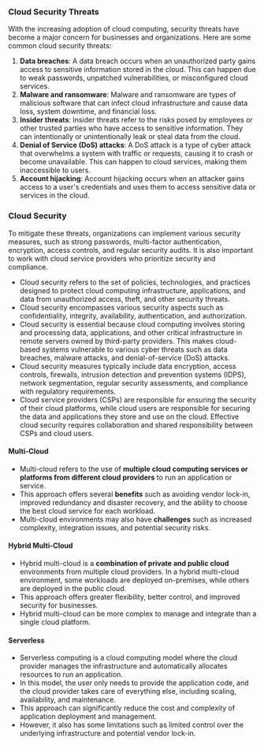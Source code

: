 ### Cloud Security Threats

With the increasing adoption of cloud computing, security threats have become a major concern for businesses and organizations. Here are some common cloud security threats:

1. **Data breaches**: A data breach occurs when an unauthorized party gains access to sensitive information stored in the cloud. This can happen due to weak passwords, unpatched vulnerabilities, or misconfigured cloud services.
2. **Malware and ransomware**: Malware and ransomware are types of malicious software that can infect cloud infrastructure and cause data loss, system downtime, and financial loss.
3. **Insider threats**: Insider threats refer to the risks posed by employees or other trusted parties who have access to sensitive information. They can intentionally or unintentionally leak or steal data from the cloud.
4. **Denial of Service (DoS) attacks**: A DoS attack is a type of cyber attack that overwhelms a system with traffic or requests, causing it to crash or become unavailable. This can happen to cloud services, making them inaccessible to users.
5. **Account hijacking**: Account hijacking occurs when an attacker gains access to a user's credentials and uses them to access sensitive data or services in the cloud.

### Cloud Security

To mitigate these threats, organizations can implement various security measures, such as strong passwords, multi-factor authentication, encryption, access controls, and regular security audits. It is also important to work with cloud service providers who prioritize security and compliance.

- Cloud security refers to the set of policies, technologies, and practices designed to protect cloud computing infrastructure, applications, and data from unauthorized access, theft, and other security threats. 
- Cloud security encompasses various security aspects such as confidentiality, integrity, availability, authentication, and authorization.
- Cloud security is essential because cloud computing involves storing and processing data, applications, and other critical infrastructure in remote servers owned by third-party providers. This makes cloud-based systems vulnerable to various cyber threats such as data breaches, malware attacks, and denial-of-service (DoS) attacks.
- Cloud security measures typically include data encryption, access controls, firewalls, intrusion detection and prevention systems (IDPS), network segmentation, regular security assessments, and compliance with regulatory requirements.
- Cloud service providers (CSPs) are responsible for ensuring the security of their cloud platforms, while cloud users are responsible for securing the data and applications they store and use on the cloud. Effective cloud security requires collaboration and shared responsibility between CSPs and cloud users.

#### Multi-Cloud

- Multi-cloud refers to the use of **multiple cloud computing services or platforms from different cloud providers** to run an application or service. 
- This approach offers several **benefits** such as avoiding vendor lock-in, improved redundancy and disaster recovery, and the ability to choose the best cloud service for each workload. 
- Multi-cloud environments may also have **challenges** such as increased complexity, integration issues, and potential security risks.

#### Hybrid Multi-Cloud

- Hybrid multi-cloud is a **combination of private and public cloud** environments from multiple cloud providers. In a hybrid multi-cloud environment, some workloads are deployed on-premises, while others are deployed in the public cloud. 
- This approach offers greater flexibility, better control, and improved security for businesses. 
- Hybrid multi-cloud can be more complex to manage and integrate than a single cloud platform.

#### Serverless

- Serverless computing is a cloud computing model where the cloud provider manages the infrastructure and automatically allocates resources to run an application. 
- In this model, the user only needs to provide the application code, and the cloud provider takes care of everything else, including scaling, availability, and maintenance. 
- This approach can significantly reduce the cost and complexity of application deployment and management. 
- However, it also has some limitations such as limited control over the underlying infrastructure and potential vendor lock-in.
